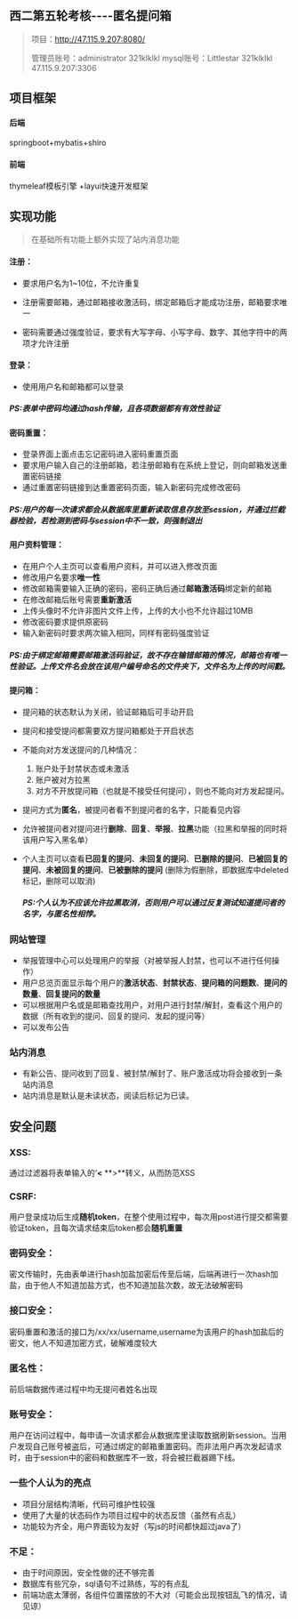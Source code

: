 ## 西二第五轮考核----匿名提问箱

> 项目：http://47.115.9.207:8080/  
>
> 管理员账号：administrator  321klklkl
> mysql账号：Littlestar  321klklkl  47.115.9.207:3306

## 项目框架

#### 后端

springboot+mybatis+shiro

#### 前端

thymeleaf模板引擎 +layui快速开发框架



## 实现功能

> 在基础所有功能上额外实现了站内消息功能

#### **注册：**

- 要求用户名为1~10位，不允许重复

- 注册需要邮箱，通过邮箱接收激活码，绑定邮箱后才能成功注册，邮箱要求唯一

- 密码需要通过强度验证，要求有大写字母、小写字母、数字、其他字符中的两项才允许注册

#### 登录：

- 使用用户名和邮箱都可以登录

##### PS:表单中密码均通过hash传输，且各项数据都有有效性验证



#### 密码重置：

- 登录界面上面点击忘记密码进入密码重置页面
- 要求用户输入自己的注册邮箱，若注册邮箱有在系统上登记，则向邮箱发送重置密码链接
- 通过重置密码链接到达重置密码页面，输入新密码完成修改密码

##### PS:用户的每一次请求都会从数据库里重新读取信息存放至session，并通过拦截器检验，若检测到密码与session中不一致，则强制退出

#### 用户资料管理：

- 在用户个人主页可以查看用户资料，并可以进入修改页面
- 修改用户名要求**唯一性**
- 修改邮箱需要输入正确的密码，密码正确后通过**邮箱激活码**绑定新的邮箱
- 在修改邮箱后账号需要**重新激活**
- 上传头像时不允许非图片文件上传，上传的大小也不允许超过10MB
- 修改密码要求提供原密码
- 输入新密码时要求两次输入相同，同样有密码强度验证

##### PS:由于绑定邮箱需要邮箱激活码验证，故不存在输错邮箱的情况，邮箱也有唯一性验证。上传文件名会放在该用户编号命名的文件夹下，文件名为上传的时间戳。

#### 提问箱：

- 提问箱的状态默认为关闭，验证邮箱后可手动开启

- 提问和接受提问都需要双方提问箱都处于开启状态

- 不能向对方发送提问的几种情况：

  1. 账户处于封禁状态或未激活
  2. 账户被对方拉黑
  3. 对方不开放提问箱（也就是不接受任何提问），则也不能向对方发起提问。

- 提问方式为**匿名**，被提问者看不到提问者的名字，只能看见内容

- 允许被提问者对提问进行**删除**、**回复**、**举报**、**拉黑**功能（拉黑和举报的同时将该用户写入黑名单）

- 个人主页可以查看**已回复的提问**、**未回复的提问**、**已删除的提问**、**已被回复的提问**、**未被回复的提问**、**已被删除的提问** (删除为假删除，即数据库中deleted标记，删除可以取消)

  

  ##### PS:个人认为不应该允许拉黑取消，否则用户可以通过反复测试知道提问者的名字，与匿名性相悖。

### 网站管理

- 举报管理中心可以处理用户的举报（对被举报人封禁，也可以不进行任何操作）
- 用户总览页面显示每个用户的**激活状态**、**封禁状态**、**提问箱的问题数**、**提问的数量**、**回复提问的数量**
- 可以根据用户名或是邮箱查找用户，对用户进行封禁/解封，查看这个用户的数据（所有收到的提问、回复的提问、发起的提问等）
- 可以发布公告

### 站内消息

- 有新公告、提问收到了回复、被封禁/解封了、账户激活成功将会接收到一条站内消息
- 站内消息是默认是未读状态，阅读后标记为已读。

### 





## 安全问题

### XSS:

通过过滤器将表单输入的‘**<**   **>**转义，从而防范XSS

### CSRF:

用户登录成功后生成**随机token**，在整个使用过程中，每次用post进行提交都需要验证token，且每次请求结束后token都会**随机重置**

### 密码安全：

密文传输时，先由表单进行hash加盐加密后传至后端，后端再进行一次hash加盐，由于他人不知道加盐方式，也不知道加盐次数，故无法破解密码

### 接口安全：

密码重置和激活的接口为/xx/xx/username,username为该用户的hash加盐后的密文，他人不知道加密方式，破解难度较大

### 匿名性：

前后端数据传递过程中均无提问者姓名出现

### 账号安全：

用户在访问过程中，每申请一次请求都会从数据库里读取数据刷新session。当用户发现自己账号被盗后，可通过绑定的邮箱重置密码。而非法用户再次发起请求时，由于session中的密码和数据库不一致，将会被拦截器踢下线。



### 一些个人认为的亮点

- 项目分层结构清晰，代码可维护性较强
- 使用了大量的状态码作为项目过程中的状态反馈（虽然有点乱）
- 功能较为齐全，用户界面较为友好（写js的时间都快超过java了）



### 不足：

- 由于时间原因，安全性做的还不够完善
- 数据库有些冗杂，sql语句不过熟练，写的有点乱
- 前端功底太薄弱，各组件位置摆放的不大对（可能会出现按钮乱飞的情况，请见谅）
